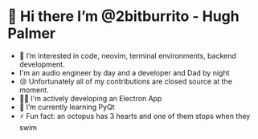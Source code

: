 # 👋 Hi there I’m @2bitburrito - Hugh Palmer 
- 👀 I’m interested in code, neovim, terminal environments, backend development.
- I'm an audio engineer by day and a developer and Dad by night
- 😢 Unfortunately all of my contributions are closed source at the moment.
- 🧑‍💻 I'm actively developing an Electron App
- 🌱 I’m currently learning PyQt
- ⚡ Fun fact: an octopus has 3 hearts and one of them stops when they swim 

<!---
2bitburrito/2bitburrito is a ✨ special ✨ repository because its `README.md` (this file) appears on your GitHub profile.
You can click the Preview link to take a look at your changes.
--->
